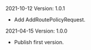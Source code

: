 2021-10-12 Version: 1.0.1
- Add AddRoutePolicyRequest.

2021-04-15 Version: 1.0.0
- Publish first version.

